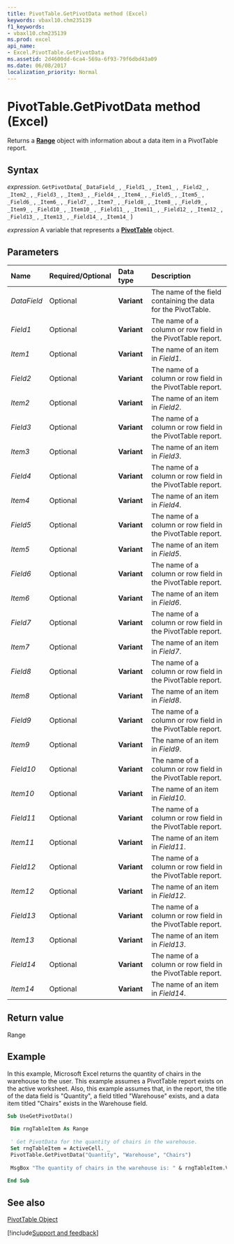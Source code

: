 ```yaml
---
title: PivotTable.GetPivotData method (Excel)
keywords: vbaxl10.chm235139
f1_keywords:
- vbaxl10.chm235139
ms.prod: excel
api_name:
- Excel.PivotTable.GetPivotData
ms.assetid: 2d4600dd-6ca4-569a-6f93-79f6dbd43a09
ms.date: 06/08/2017
localization_priority: Normal
---
```



# PivotTable.GetPivotData method (Excel)

Returns a  **[Range](Excel.Range(object).md)** object with information about a data item in a PivotTable report.


## Syntax

_expression_. `GetPivotData`( `_DataField_` , `_Field1_` , `_Item1_` , `_Field2_` , `_Item2_` , `_Field3_` , `_Item3_` , `_Field4_` , `_Item4_` , `_Field5_` , `_Item5_` , `_Field6_` , `_Item6_` , `_Field7_` , `_Item7_` , `_Field8_` , `_Item8_` , `_Field9_` , `_Item9_` , `_Field10_` , `_Item10_` , `_Field11_` , `_Item11_` , `_Field12_` , `_Item12_` , `_Field13_` , `_Item13_` , `_Field14_` , `_Item14_` )

_expression_ A variable that represents a **[PivotTable](Excel.PivotTable.md)** object.


## Parameters



|Name|Required/Optional|Data type|Description|
|:-----|:-----|:-----|:-----|
| _DataField_|Optional| **Variant**|The name of the field containing the data for the PivotTable.|
| _Field1_|Optional| **Variant**|The name of a column or row field in the PivotTable report.|
| _Item1_|Optional| **Variant**|The name of an item in  _Field1_.|
| _Field2_|Optional| **Variant**|The name of a column or row field in the PivotTable report.|
| _Item2_|Optional| **Variant**|The name of an item in  _Field2_.|
| _Field3_|Optional| **Variant**|The name of a column or row field in the PivotTable report.|
| _Item3_|Optional| **Variant**|The name of an item in  _Field3_.|
| _Field4_|Optional| **Variant**|The name of a column or row field in the PivotTable report.|
| _Item4_|Optional| **Variant**|The name of an item in  _Field4_.|
| _Field5_|Optional| **Variant**|The name of a column or row field in the PivotTable report.|
| _Item5_|Optional| **Variant**|The name of an item in  _Field5_.|
| _Field6_|Optional| **Variant**|The name of a column or row field in the PivotTable report.|
| _Item6_|Optional| **Variant**|The name of an item in  _Field6_.|
| _Field7_|Optional| **Variant**|The name of a column or row field in the PivotTable report.|
| _Item7_|Optional| **Variant**|The name of an item in  _Field7_.|
| _Field8_|Optional| **Variant**|The name of a column or row field in the PivotTable report.|
| _Item8_|Optional| **Variant**|The name of an item in  _Field8_.|
| _Field9_|Optional| **Variant**|The name of a column or row field in the PivotTable report.|
| _Item9_|Optional| **Variant**|The name of an item in  _Field9_.|
| _Field10_|Optional| **Variant**|The name of a column or row field in the PivotTable report.|
| _Item10_|Optional| **Variant**|The name of an item in  _Field10_.|
| _Field11_|Optional| **Variant**|The name of a column or row field in the PivotTable report.|
| _Item11_|Optional| **Variant**|The name of an item in  _Field11_.|
| _Field12_|Optional| **Variant**|The name of a column or row field in the PivotTable report.|
| _Item12_|Optional| **Variant**|The name of an item in  _Field12_.|
| _Field13_|Optional| **Variant**|The name of a column or row field in the PivotTable report.|
| _Item13_|Optional| **Variant**|The name of an item in  _Field13_.|
| _Field14_|Optional| **Variant**|The name of a column or row field in the PivotTable report.|
| _Item14_|Optional| **Variant**|The name of an item in  _Field14_.|

## Return value

Range


## Example

In this example, Microsoft Excel returns the quantity of chairs in the warehouse to the user. This example assumes a PivotTable report exists on the active worksheet. Also, this example assumes that, in the report, the title of the data field is "Quantity", a field titled "Warehouse" exists, and a data item titled "Chairs" exists in the Warehouse field.


```vb
Sub UseGetPivotData() 
 
 Dim rngTableItem As Range 
 
 ' Get PivotData for the quantity of chairs in the warehouse. 
 Set rngTableItem = ActiveCell. _ 
 PivotTable.GetPivotData("Quantity", "Warehouse", "Chairs") 
 
 MsgBox "The quantity of chairs in the warehouse is: " & rngTableItem.Value 
 
End Sub
```


## See also


[PivotTable Object](Excel.PivotTable.md)

[!include[Support and feedback](~/includes/feedback-boilerplate.md)]
